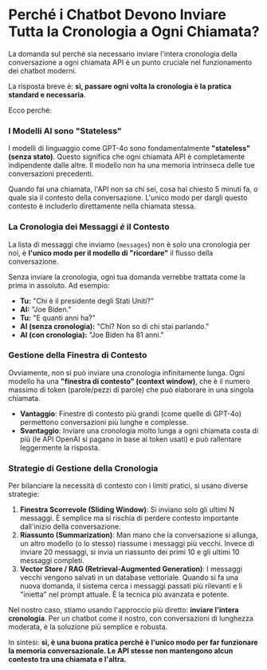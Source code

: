 # Perché i Chatbot Devono Inviare Tutta la Cronologia a Ogni Chiamata?

La domanda sul perché sia necessario inviare l'intera cronologia della conversazione a ogni chiamata API è un punto cruciale nel funzionamento dei chatbot moderni.

La risposta breve è: **sì, passare ogni volta la cronologia è la pratica standard e necessaria**.

Ecco perché:

### I Modelli AI sono "Stateless"

I modelli di linguaggio come GPT-4o sono fondamentalmente **"stateless" (senza stato)**. Questo significa che ogni chiamata API è completamente indipendente dalle altre. Il modello non ha una memoria intrinseca delle tue conversazioni precedenti.

Quando fai una chiamata, l'API non sa chi sei, cosa hai chiesto 5 minuti fa, o quale sia il contesto della conversazione. L'unico modo per dargli questo contesto è includerlo direttamente nella chiamata stessa.

### La Cronologia dei Messaggi *è* il Contesto

La lista di messaggi che inviamo (`messages`) non è solo una cronologia per noi, è **l'unico modo per il modello di "ricordare"** il flusso della conversazione.

Senza inviare la cronologia, ogni tua domanda verrebbe trattata come la prima in assoluto. Ad esempio:

*   **Tu:** "Chi è il presidente degli Stati Uniti?"
*   **AI:** "Joe Biden."
*   **Tu:** "E quanti anni ha?"
*   **AI (senza cronologia):** "Chi? Non so di chi stai parlando."
*   **AI (con cronologia):** "Joe Biden ha 81 anni."

### Gestione della Finestra di Contesto

Ovviamente, non si può inviare una cronologia infinitamente lunga. Ogni modello ha una **"finestra di contesto" (context window)**, che è il numero massimo di token (parole/pezzi di parole) che può elaborare in una singola chiamata.

*   **Vantaggio**: Finestre di contesto più grandi (come quelle di GPT-4o) permettono conversazioni più lunghe e complesse.
*   **Svantaggio**: Inviare una cronologia molto lunga a ogni chiamata costa di più (le API OpenAI si pagano in base ai token usati) e può rallentare leggermente la risposta.

### Strategie di Gestione della Cronologia

Per bilanciare la necessità di contesto con i limiti pratici, si usano diverse strategie:

1.  **Finestra Scorrevole (Sliding Window)**: Si inviano solo gli ultimi N messaggi. È semplice ma si rischia di perdere contesto importante dall'inizio della conversazione.
2.  **Riassunto (Summarization)**: Man mano che la conversazione si allunga, un altro modello (o lo stesso) riassume i messaggi più vecchi. Invece di inviare 20 messaggi, si invia un riassunto dei primi 10 e gli ultimi 10 messaggi completi.
3.  **Vector Store / RAG (Retrieval-Augmented Generation)**: I messaggi vecchi vengono salvati in un database vettoriale. Quando si fa una nuova domanda, il sistema cerca i messaggi passati più rilevanti e li "inietta" nel prompt attuale. È la tecnica più avanzata e potente.

Nel nostro caso, stiamo usando l'approccio più diretto: **inviare l'intera cronologia**. Per un chatbot come il nostro, con conversazioni di lunghezza moderata, è la soluzione più semplice e robusta.

In sintesi: **sì, è una buona pratica perché è l'unico modo per far funzionare la memoria conversazionale. Le API stesse non mantengono alcun contesto tra una chiamata e l'altra.**
